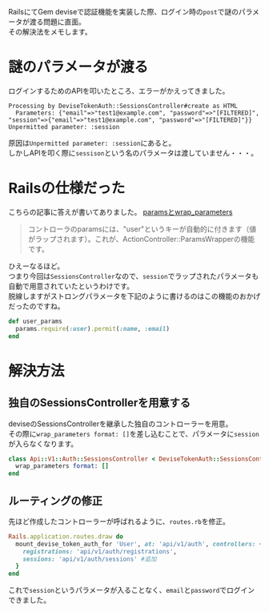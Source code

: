<!--
{"id":"13574176438067499143","title":"【Rails】deviseで用意したログインAPIを叩いた際、見知らぬパラメータが渡っていた","categories":["tech"," rails"],"updated":"2022-02-27T01:37:01+09:00","edited":"2022-02-27T01:37:21+09:00","draft":"no"}
-->

RailsにてGem deviseで認証機能を実装した際、ログイン時の`post`で謎のパラメータが渡る問題に直面。  
その解決法をメモします。

# 謎のパラメータが渡る
ログインするためのAPIを叩いたところ、エラーがかえってきました。
```
Processing by DeviseTokenAuth::SessionsController#create as HTML
  Parameters: {"email"=>"test1@example.com", "password"=>"[FILTERED]", "session"=>{"email"=>"test1@example.com", "password"=>"[FILTERED]"}}
Unpermitted parameter: :session
```
原因は`Unpermitted parameter: :session`にあると。  
しかしAPIを叩く際に`sessison`という名のパラメータは渡していません・・・。

# Railsの仕様だった
こちらの記事に答えが書いてありました。
[paramsとwrap_parameters](https://qiita.com/kazutosato/items/fbaa2fc0443611c627fc)


> コントローラのparamsには、"user"というキーが自動的に付きます（値がラップされます）。これが、ActionController::ParamsWrapperの機能です。

ひえーなるほど。  
つまり今回は`SessionsController`なので、`session`でラップされたパラメータも自動で用意されていたというわけです。  
脱線しますがストロングパラメータを下記のように書けるのはこの機能のおかげだったのですね。
```ruby
def user_params
  params.require(:user).permit(:name, :email)
end
```

# 解決方法
## 独自のSessionsControllerを用意する
deviseのSessionsControllerを継承した独自のコントローラーを用意。  
その際に`wrap_parameters format: []`を差し込むことで、パラメータに`session`が入らなくなります。
```ruby
class Api::V1::Auth::SessionsController < DeviseTokenAuth::SessionsController
  wrap_parameters format: []
end
```

## ルーティングの修正
先ほど作成したコントローラーが呼ばれるように、`routes.rb`を修正。
```ruby
Rails.application.routes.draw do
  mount_devise_token_auth_for 'User', at: 'api/v1/auth', controllers: {
    registrations: 'api/v1/auth/registrations',
    sessions: 'api/v1/auth/sessions' #追加
  }
end
```

これで`session`というパラメータが入ることなく、`email`と`password`でログインできました。
